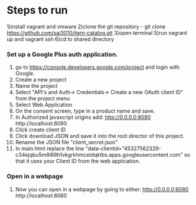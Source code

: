 # Steps to run
1)install vagrant and vmware
2)clone the git repository - git clone https://github.com/sai3010/item-catalog.git
3)open terminal 
5)run vagrant up and vagrant ssh
6)cd to shared directory

### Set up a Google Plus auth application.
1. go to https://console.developers.google.com/project and login with Google.
2. Create a new project
3. Name the project
4. Select "API's and Auth-> Credentials-> Create a new OAuth client ID" from the project menu
5. Select Web Application
6. On the consent screen, type in a product name and save.
7. In Authorized javascript origins add:
    http://0.0.0.0:8080
    http://localhost:8080 
8. Click create client ID
9. Click download JSON and save it into the root director of this project. 
10. Rename the JSON file "client_secret.json"
11. In main.html replace the line "data-clientid="45327562329-c34ejqbu5m8i68h1vkgrkhmcstdqktbs.apps.googleusercontent.com" so that it uses your Client ID from the web applciation. 

### Open in a webpage
1. Now you can open in a webpage by going to either:
    http://0.0.0.0:8080
    http://localhost:8080 
